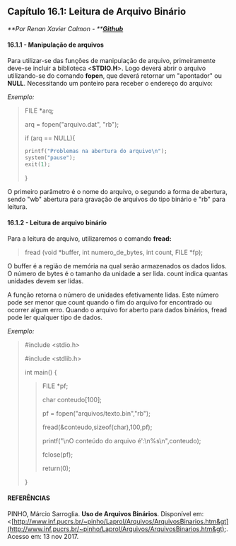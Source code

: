 ## Capítulo 16.1: Leitura de Arquivo Binário

_**Por Renan Xavier Calmon - **_[_**Github**_](https://github.com/Renanxc)

#### 16.1.1 - Manipulação de arquivos

Para utilizar-se das funções de manipulação de arquivo, primeiramente deve-se incluir a biblioteca &lt;**STDIO.H**&gt;. Logo deverá abrir o arquivo utilizando-se do comando **fopen**, que deverá retornar um "apontador" ou **NULL**. Necessitando um ponteiro para receber o endereço do arquivo:

_Exemplo:_

> FILE \*arq;
>
> arq = fopen\("arquivo.dat", "rb"\);
>
> if \(arq == NULL\){
>
> ```c
> printf("Problemas na abertura do arquivo\n");
> system("pause");
> exit(1);
> ```
>
> }

O primeiro parâmetro é o nome do arquivo, o segundo a forma de abertura, sendo "wb" abertura para gravação de arquivos do tipo binário e "rb" para leitura.

#### 16.1.2 - Leitura de arquivo binário

Para a leitura de arquivo, utilizaremos o comando **fread:**

> fread \(void \*buffer, int numero\_de\_bytes, int count, FILE \*fp\);

O buffer é a região de memória na qual serão armazenados os dados lidos. O número de bytes é o tamanho da unidade a ser lida. count indica quantas unidades devem ser lidas.

A função retorna o número de unidades efetivamente lidas. Este número pode ser menor que count quando o fim do arquivo for encontrado ou ocorrer algum erro. Quando o arquivo for aberto para dados binários, fread pode ler qualquer tipo de dados.

_Exemplo:_

> \#include &lt;stdio.h&gt;
>
> \#include &lt;stdlib.h&gt;
>
> int main\(\) {
>
> > FILE \*pf;
> >
> > char conteudo\[100\];
> >
> > pf = fopen\("arquivos/texto.bin","rb"\);
> >
> > fread\(&conteudo,sizeof\(char\),100,pf\);
> >
> > printf\("\nO conteúdo do arquivo é':\n%s\n",conteudo\);
> >
> > fclose\(pf\);
> >
> > return\(0\);
>
> }

#### REFERÊNCIAS

PINHO, Márcio Sarroglia. **Uso de Arquivos Binários**. Disponível em: &lt;[http://www.inf.pucrs.br/~pinho/LaproI/Arquivos/ArquivosBinarios.htm&gt](http://www.inf.pucrs.br/~pinho/LaproI/Arquivos/ArquivosBinarios.htm&gt);. Acesso em: 13 nov 2017.

